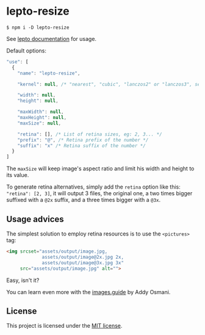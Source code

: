 # lepto-resize

```console
$ npm i -D lepto-resize
```

See [lepto documentation](https://github.com/dimitrinicolas/lepto) for usage.

Default options:
```js
"use": [
  {
    "name": "lepto-resize",

    "kernel": null, /* "nearest", "cubic", "lanczos2" or "lanczos3", see Sharp doc */

    "width": null,
    "height": null,

    "maxWidth": null,
    "maxHeight": null,
    "maxSize": null,

    "retina": [], /* List of retina sizes, eg: 2, 3... */
    "prefix": "@", /* Retina prefix of the number */
    "suffix": "x" /* Retina suffix of the number */
  }
]
```

The `maxSize` will keep image's aspect ratio and limit his width and height to its value.

To generate retina alternatives, simply add the `retina` option like this: `"retina": [2, 3]`, it will output 3 files, the original one, a two times bigger suffixed with a `@2x` suffix, and a three times bigger with a `@3x`.

## Usage advices

The simplest solution to employ retina resources is to use the `<pictures>` tag:

```html
<img srcset="assets/output/image.jpg,
             assets/output/image@2x.jpg 2x,
             assets/output/image@3x.jpg 3x"
     src="assets/output/image.jpg" alt="">
```

Easy, isn't it?

You can learn even more with the [images.guide](https://images.guide/) by Addy Osmani.

## License

This project is licensed under the [MIT license](LICENSE).
